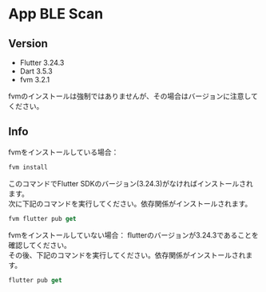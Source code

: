 # App BLE Scan

## Version
- Flutter 3.24.3
- Dart 3.5.3
- fvm 3.2.1  

fvmのインストールは強制ではありませんが、その場合はバージョンに注意してください。

## Info
fvmをインストールしている場合：
```dart
fvm install
```
このコマンドでFlutter SDKのバージョン(3.24.3)がなければインストールされます。  
次に下記のコマンドを実行してください。依存関係がインストールされます。
```dart
fvm flutter pub get
```

fvmをインストールしていない場合：
flutterのバージョンが3.24.3であることを確認してください。  
その後、下記のコマンドを実行してください。依存関係がインストールされます。
```dart
flutter pub get
```